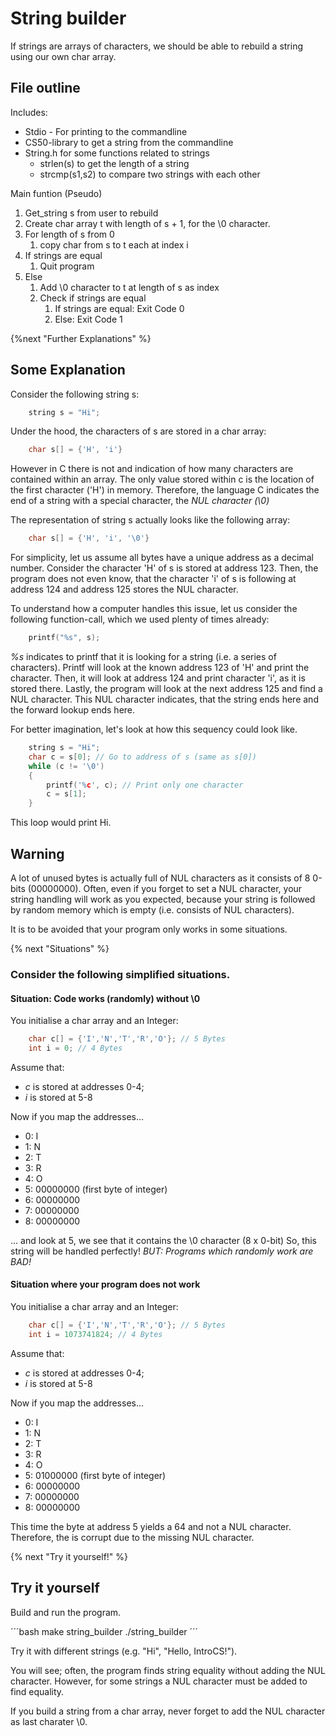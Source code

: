 # String builder
If strings are arrays of characters, we should be able to rebuild a string using our own char array.

## File outline
Includes:
- Stdio - For printing to the commandline
- CS50-library to get a string from the commandline
- String.h for some functions related to strings
    - strlen(s) to get the length of a string
    - strcmp(s1,s2) to compare two strings with each other

Main funtion (Pseudo)
1. Get_string s from user to rebuild
2. Create char array t with length of s + 1, for the \0 character.
3. For length of s from 0
    1. copy char from s to t each at index i
4. If strings are equal
    1. Quit program
5. Else
    1. Add \0 character to t at length of s as index
    2. Check if strings are equal
        1. If strings are equal: Exit Code 0
        2. Else: Exit Code 1

{%next "Further Explanations" %}

## Some Explanation
Consider the following string s:

```C
    string s = "Hi";
```

Under the hood, the characters of s are stored in a char array:

```C
    char s[] = {'H', 'i'}
```

However in C there is not and indication of how many characters are contained within an array.
The only value stored within c is the location of the first character ('H') in memory.
Therefore, the language C indicates the end of a string with a special character, the _NUL character (\0)_

The representation of string s actually looks like the following array:

```C
    char s[] = {'H', 'i', '\0'}
```

For simplicity, let us assume all bytes have a unique address as a decimal number.
Consider the character 'H' of s is stored at address 123.
Then, the program does not even know, that the character 'i' of s is following at address 124 and address 125 stores the NUL character.

To understand how a computer handles this issue, let us consider the following function-call, which we used plenty of times already:
```C
    printf("%s", s);
```

_%s_ indicates to printf that it is looking for a string (i.e. a series of characters).
Printf will look at the known address 123 of 'H' and print the character. Then, it will look at address 124 and print character 'i', as it is stored there. Lastly, the program will look at the next address 125 and find a NUL character.
This NUL character indicates, that the string ends here and the forward lookup ends here.

For better imagination, let's look at how this sequency could look like.
```C
    string s = "Hi";
    char c = s[0]; // Go to address of s (same as s[0])
    while (c != '\0')
    {
        printf('%c', c); // Print only one character
        c = s[1];
    }
```
This loop would print Hi.

## Warning
A lot of unused bytes is actually full of NUL characters as it consists of 8 0-bits (00000000). Often, even if you forget to set a NUL character, your string handling will work as you expected, because your string is followed by random memory which is empty (i.e. consists of NUL characters).

It is to be avoided that your program only works in some situations.

{% next "Situations" %}

### Consider the following simplified situations.

#### Situation: Code works (randomly) without \0
You initialise a char array and an Integer:
```C
    char c[] = {'I','N','T','R','O'}; // 5 Bytes
    int i = 0; // 4 Bytes
```
Assume that:
- _c_ is stored at addresses 0-4;
- _i_ is stored at 5-8

Now if you map the addresses...
- 0: I
- 1: N
- 2: T
- 3: R
- 4: O
- 5: 00000000 (first byte of integer)
- 6: 00000000
- 7: 00000000
- 8: 00000000

... and look at 5, we see that it contains the \0 character (8 x 0-bit)
So, this string will be handled perfectly!
*BUT: Programs which randomly work are BAD!*

#### Situation where your program does not work
You initialise a char array and an Integer:
```C
    char c[] = {'I','N','T','R','O'}; // 5 Bytes
    int i = 1073741824; // 4 Bytes
```
Assume that:
- _c_ is stored at addresses 0-4;
- _i_ is stored at 5-8

Now if you map the addresses...
- 0: I
- 1: N
- 2: T
- 3: R
- 4: O
- 5: 01000000 (first byte of integer)
- 6: 00000000
- 7: 00000000
- 8: 00000000

This time the byte at address 5 yields a 64 and not a NUL character. Therefore, the is corrupt due to the missing NUL character.

{% next "Try it yourself!" %}
## Try it yourself
Build and run the program.

´´´bash
make string_builder
./string_builder
´´´

Try it with different strings (e.g. "Hi", "Hello, IntroCS!").

You will see; often, the program finds string equality without adding the NUL character.
However, for some strings a NUL character must be added to find equality.

If you build a string from a char array, never forget to add the NUL character as last charater \0.






